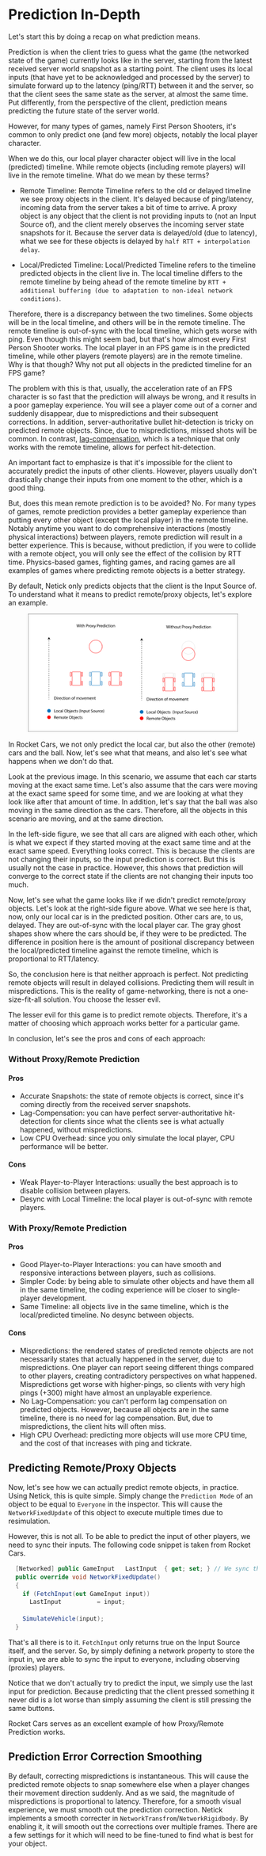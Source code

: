 # Prediction In-Depth

Let's start this by doing a recap on what prediction means.

Prediction is when the client tries to guess what the game (the networked state of the game) currently looks like in the server, starting from the latest received server world snapshot as a starting point. The client uses its local inputs (that have yet to be acknowledged and processed by the server) to simulate forward up to the latency (ping/RTT) between it and the server, so that the client sees the same state as the server, at almost the same time. Put differently, from the perspective of the client, prediction means predicting the future state of the server world.

However, for many types of games, namely First Person Shooters, it's common to only predict one (and few more) objects, notably the local player character.

When we do this, our local player character object will live in the local (predicted) timeline. While remote objects (including remote players) will live in the remote timeline. What do we mean by these terms?

- Remote Timeline: Remote Timeline refers to the old or delayed timeline we see proxy objects in the client. It's delayed because of ping/latency, incoming data from the server takes a bit of time to arrive. A proxy object is any object that the client is not providing inputs to (not an Input Source of), and the client merely observes the incoming server state snapshots for it. Because the server data is delayed/old (due to latency), what we see for these objects is delayed by `half RTT + interpolation delay`.

- Local/Predicted Timeline: Local/Predicted Timeline refers to the timeline predicted objects in the client live in. The local timeline differs to the remote timeline by being ahead of the remote timeline by `RTT + additional buffering (due to adaptation to non-ideal network conditions)`. 

Therefore, there is a discrepancy between the two timelines. Some objects will be in the local timeline, and others will be in the remote timeline. The remote timeline is out-of-sync with the local timeline, which gets worse with ping. Even though this might seem bad, but that's how almost every First Person Shooter works. The local player in an FPS game is in the predicted timeline, while other players (remote players) are in the remote timeline. Why is that though? Why not put all objects in the predicted timeline for an FPS game?

The problem with this is that, usually, the acceleration rate of an FPS character is so fast that the prediction will always be wrong, and it results in a poor gameplay experience. You will see a player come out of a corner and suddenly disappear, due to mispredictions and their subsequent corrections. In addition, server-authoritative bullet hit-detection is tricky on predicted remote objects. Since, due to mispredictions, missed shots will be common. In contrast, [lag-compensation](lag-compensation.md), which is a technique that only works with the remote timeline, allows for perfect hit-detection.

An important fact to emphasize is that it's impossible for the client to accurately predict the inputs of other clients. However, players usually don't drastically change their inputs from one moment to the other, which is a good thing.

But, does this mean remote prediction is to be avoided? No. For many types of games, remote prediction provides a better gameplay experience than putting every other object (except the local player) in the remote timeline. Notably anytime you want to do comprehensive interactions (mostly physical interactions) between players, remote prediction will result in a better experience. This is because, without prediction, if you were to collide with a remote object, you will only see the effect of the collision by RTT time. Physics-based games, fighting games, and racing games are all examples of games where predicting remote objects is a better strategy.

By default, Netick only predicts objects that the client is the Input Source of. To understand what it means to predict remote/proxy objects, let's explore an example.

<figure><img src="../images/proxy-prediction.png" alt="Client-Side Prediction"><figcaption></figcaption></figure>

In Rocket Cars, we not only predict the local car, but also the other (remote) cars and the ball. Now, let's see what that means, and also let's see what happens when we don't do that.

Look at the previous image. In this scenario, we assume that each car starts moving at the exact same time. Let's also assume that the cars were moving at the  exact same speed for some time, and we are looking at what they look like after that amount of time. In addition, let's say that the ball was also moving in the same direction as the cars. Therefore, all the objects in this scenario are moving, and at the same direction.

In the left-side figure, we see that all cars are aligned with each other, which is what we expect if they started moving at the exact same time and at the exact same speed. Everything looks correct. This is because the clients are not changing their inputs, so the input prediction is correct. But this is usually not the case in practice. However, this shows that prediction will converge to the correct state if the clients are not changing their inputs too much.

Now, let's see what the game looks like if we didn't predict remote/proxy objects. Let's look at the right-side figure above. What we see here is that, now, only our local car is in the predicted position. Other cars are, to us, delayed. They are out-of-sync with the local player car. The gray ghost shapes show where the cars should be, if they were to be predicted. The difference in position here is the amount of positional discrepancy between the local/predicted timeline against the remote timeline, which is proportional to RTT/latency.

So, the conclusion here is that neither approach is perfect. Not predicting remote objects will result in delayed collisions. Predicting them will result in mispredictions. This is the reality of game-networking, there is not a one-size-fit-all solution. You choose the lesser evil.

The lesser evil for this game is to predict remote objects. Therefore, it's a matter of choosing which approach works better for a particular game.

In conclusion, let's see the pros and cons of each approach:

### Without Proxy/Remote Prediction

#### Pros
* Accurate Snapshots: the state of remote objects is correct, since it's coming directly from the received server snapshots.
* Lag-Compensation: you can have perfect server-authoritative hit-detection for clients since what the clients see is what actually happened, without mispredictions.
* Low CPU Overhead: since you only simulate the local player, CPU performance will be better.

#### Cons
* Weak Player-to-Player Interactions: usually the best approach is to disable collision between players.
* Desync with Local Timeline: the local player is out-of-sync with remote players.

### With Proxy/Remote Prediction

#### Pros
* Good Player-to-Player Interactions: you can have smooth and responsive interactions between players, such as collisions. 
* Simpler Code: by being able to simulate other objects and have them all in the same timeline, the coding experience will be closer to single-player development.
* Same Timeline: all objects live in the same timeline, which is the local/predicted timeline. No desync between objects.

#### Cons
* Mispredictions: the rendered states of predicted remote objects are not necessarily states that actually happened in the server, due to mispredictions. One player can report seeing different things compared to other players, creating contradictory perspectives on what happened. Mispredictions get worse with higher-pings, so clients with very high pings (+300) might have almost an unplayable experience.
* No Lag-Compensation: you can't perform lag compensation on predicted objects. However, because all objects are in the same timeline, there is no need for lag compensation. But, due to mispredictions, the client hits will often miss. 
* High CPU Overhead: predicting more objects will use more CPU time, and the cost of that increases with ping and tickrate.

## Predicting Remote/Proxy Objects

Now, let's see how we can actually predict remote objects, in practice. Using Netick, this is quite simple. Simply change the `Prediction Mode` of an object to be equal to `Everyone` in the inspector. This will cause the `NetworkFixedUpdate` of this object to execute multiple times due to resimulation.

However, this is not all. To be able to predict the input of other players, we need to sync their inputs. The following code snippet is taken from Rocket Cars.

```cs
  [Networked] public GameInput   LastInput  { get; set; } // We sync the last input for the player. So we can use it to predict remote players cars.
  public override void NetworkFixedUpdate()
  {
    if (FetchInput(out GameInput input))
      LastInput          = input;

    SimulateVehicle(input);
  }
```

That's all there is to it. `FetchInput` only returns true on the Input Source itself, and the server. So, by simply defining a network property to store the input in, we are able to sync the input to everyone, including observing (proxies) players.

Notice that we don't actually try to predict the input, we simply use the last input for prediction. Because predicting that the client pressed something it never did is a lot worse than simply assuming the client is still pressing the same buttons.

Rocket Cars serves as an excellent example of how Proxy/Remote Prediction works.

## Prediction Error Correction Smoothing

By default, correcting mispredictions is instantaneous. This will cause the predicted remote objects to snap somewhere else when a player changes their movement direction suddenly. And as we said, the magnitude of mispredictions is proportional to latency. Therefore, for a smooth visual experience, we must smooth out the prediction correction. Netick implements a smooth correcter in `NetworkTransfrom`/`NetworkRigidbody`. By enabling it, it will smooth out the corrections over multiple frames. There are a few settings for it which will need to be fine-tuned to find what is best for your object.